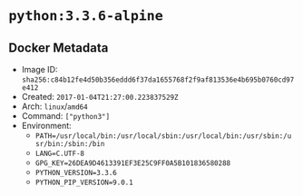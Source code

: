 # `python:3.3.6-alpine`

## Docker Metadata

- Image ID: `sha256:c84b12fe4d50b356eddd6f37da1655768f2f9af813536e4b695b0760cd97e412`
- Created: `2017-01-04T21:27:00.223837529Z`
- Arch: `linux`/`amd64`
- Command: `["python3"]`
- Environment:
  - `PATH=/usr/local/bin:/usr/local/sbin:/usr/local/bin:/usr/sbin:/usr/bin:/sbin:/bin`
  - `LANG=C.UTF-8`
  - `GPG_KEY=26DEA9D4613391EF3E25C9FF0A5B101836580288`
  - `PYTHON_VERSION=3.3.6`
  - `PYTHON_PIP_VERSION=9.0.1`
